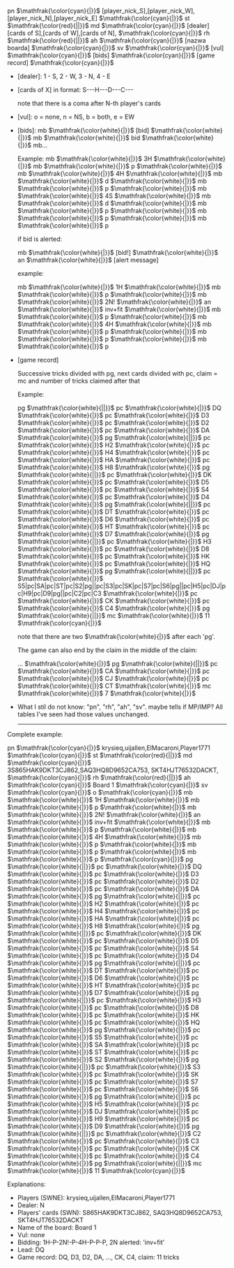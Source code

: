 pn
$\mathfrak{\color{cyan}{|}}$
[player_nick_S],[player_nick_W],[player_nick_N],[player_nick_E]
$\mathfrak{\color{cyan}{|}}$
st
$\mathfrak{\color{red}{||}}$
md
$\mathfrak{\color{cyan}{|}}$
[dealer][cards of S],[cards of W],[cards of N],
$\mathfrak{\color{cyan}{|}}$
rh
$\mathfrak{\color{red}{||}}$
ah
$\mathfrak{\color{cyan}{|}}$
[nazwa boarda]
$\mathfrak{\color{cyan}{|}}$
sv
$\mathfrak{\color{cyan}{|}}$
[vul]
$\mathfrak{\color{cyan}{|}}$
\[bids\]
$\mathfrak{\color{cyan}{|}}$
[game record]
$\mathfrak{\color{cyan}{|}}$

- [dealer]: 1 - S, 2 - W, 3 - N, 4 - E

- [cards of X] in format: S---H---D---C---

  note that there is a coma after N-th player's cards

- [vul]: o = none, n = NS, b = both, e = EW

- \[bids\]:
mb
$\mathfrak{\color{white}{|}}$
\[bid\]
$\mathfrak{\color{white}{|}}$
mb
$\mathfrak{\color{white}{|}}$
bid
$\mathfrak{\color{white}{|}}$
mb...

  Example:
  mb
$\mathfrak{\color{white}{|}}$
3H
$\mathfrak{\color{white}{|}}$
mb
$\mathfrak{\color{white}{|}}$
p
$\mathfrak{\color{white}{|}}$
mb
$\mathfrak{\color{white}{|}}$
4H
$\mathfrak{\color{white}{|}}$
mb
$\mathfrak{\color{white}{|}}$
d
$\mathfrak{\color{white}{|}}$
mb
$\mathfrak{\color{white}{|}}$
p
$\mathfrak{\color{white}{|}}$
mb
$\mathfrak{\color{white}{|}}$
4S
$\mathfrak{\color{white}{|}}$
mb
$\mathfrak{\color{white}{|}}$
d
$\mathfrak{\color{white}{|}}$
mb
$\mathfrak{\color{white}{|}}$
p
$\mathfrak{\color{white}{|}}$
mb
$\mathfrak{\color{white}{|}}$
p
$\mathfrak{\color{white}{|}}$
mb
$\mathfrak{\color{white}{|}}$
p

  if bid is alerted:

  mb
$\mathfrak{\color{white}{|}}$
\[bid!\]
$\mathfrak{\color{white}{|}}$
an
$\mathfrak{\color{white}{|}}$
[alert message]

  example:
  
  mb
$\mathfrak{\color{white}{|}}$
1H
$\mathfrak{\color{white}{|}}$
mb
$\mathfrak{\color{white}{|}}$
p
$\mathfrak{\color{white}{|}}$
mb
$\mathfrak{\color{white}{|}}$
2N!
$\mathfrak{\color{white}{|}}$
an
$\mathfrak{\color{white}{|}}$
inv+fit
$\mathfrak{\color{white}{|}}$
mb
$\mathfrak{\color{white}{|}}$
p
$\mathfrak{\color{white}{|}}$
mb
$\mathfrak{\color{white}{|}}$
4H
$\mathfrak{\color{white}{|}}$
mb
$\mathfrak{\color{white}{|}}$
p
$\mathfrak{\color{white}{|}}$
mb
$\mathfrak{\color{white}{|}}$
p
$\mathfrak{\color{white}{|}}$
mb
$\mathfrak{\color{white}{|}}$
p

- [game record]

  Successive tricks divided with pg, next cards divided with pc, claim = mc and number of tricks claimed after that

  Example:

  pg
$\mathfrak{\color{white}{||}}$
pc
$\mathfrak{\color{white}{|}}$
DQ
$\mathfrak{\color{white}{|}}$
pc
$\mathfrak{\color{white}{|}}$
D3
$\mathfrak{\color{white}{|}}$
pc
$\mathfrak{\color{white}{|}}$
D2
$\mathfrak{\color{white}{|}}$
pc
$\mathfrak{\color{white}{|}}$
DA
$\mathfrak{\color{white}{|}}$
pg
$\mathfrak{\color{white}{||}}$
pc
$\mathfrak{\color{white}{|}}$
H2
$\mathfrak{\color{white}{|}}$
pc
$\mathfrak{\color{white}{|}}$
H4
$\mathfrak{\color{white}{|}}$
pc
$\mathfrak{\color{white}{|}}$
HA
$\mathfrak{\color{white}{|}}$
pc
$\mathfrak{\color{white}{|}}$
H8
$\mathfrak{\color{white}{|}}$
pg
$\mathfrak{\color{white}{||}}$
pc
$\mathfrak{\color{white}{|}}$
DK
$\mathfrak{\color{white}{|}}$
pc
$\mathfrak{\color{white}{|}}$
D5
$\mathfrak{\color{white}{|}}$
pc
$\mathfrak{\color{white}{|}}$
S4
$\mathfrak{\color{white}{|}}$
pc
$\mathfrak{\color{white}{|}}$
D4
$\mathfrak{\color{white}{|}}$
pg
$\mathfrak{\color{white}{||}}$
pc
$\mathfrak{\color{white}{|}}$
DT
$\mathfrak{\color{white}{|}}$
pc
$\mathfrak{\color{white}{|}}$
D6
$\mathfrak{\color{white}{|}}$
pc
$\mathfrak{\color{white}{|}}$
HT
$\mathfrak{\color{white}{|}}$
pc
$\mathfrak{\color{white}{|}}$
D7
$\mathfrak{\color{white}{|}}$
pg
$\mathfrak{\color{white}{||}}$
pc
$\mathfrak{\color{white}{|}}$
H3
$\mathfrak{\color{white}{|}}$
pc
$\mathfrak{\color{white}{|}}$
D8
$\mathfrak{\color{white}{|}}$
pc
$\mathfrak{\color{white}{|}}$
HK
$\mathfrak{\color{white}{|}}$
pc
$\mathfrak{\color{white}{|}}$
HQ
$\mathfrak{\color{white}{|}}$
pg
$\mathfrak{\color{white}{||}}$
pc
$\mathfrak{\color{white}{|}}$
S5|pc|SA|pc|ST|pc|S2|pg||pc|S3|pc|SK|pc|S7|pc|S6|pg||pc|H5|pc|DJ|pc|H9|pc|D9|pg||pc|C2|pc|C3
$\mathfrak{\color{white}{|}}$
pc
$\mathfrak{\color{white}{|}}$
CK
$\mathfrak{\color{white}{|}}$
pc
$\mathfrak{\color{white}{|}}$
C4
$\mathfrak{\color{white}{|}}$
pg
$\mathfrak{\color{white}{||}}$
mc
$\mathfrak{\color{white}{|}}$
11
$\mathfrak{\color{cyan}{|}}$


  note that there are two 
$\mathfrak{\color{white}{|}}$
 after each 'pg'.

  The game can also end by the claim in the middle of the claim:

  ...
$\mathfrak{\color{white}{|}}$
pg
$\mathfrak{\color{white}{||}}$
pc
$\mathfrak{\color{white}{|}}$
CA
$\mathfrak{\color{white}{|}}$
pc
$\mathfrak{\color{white}{|}}$
CJ
$\mathfrak{\color{white}{|}}$
pc
$\mathfrak{\color{white}{|}}$
CT
$\mathfrak{\color{white}{|}}$
mc
$\mathfrak{\color{white}{|}}$
7
$\mathfrak{\color{white}{|}}$


- What I stil do not know: "pn", "rh", "ah", "sv". maybe tells if MP/IMP? All tables I've seen had those values unchanged.

  ---

Complete example:

pn
$\mathfrak{\color{cyan}{|}}$
krysieq,uijallen,ElMacaroni,Player1771
$\mathfrak{\color{cyan}{|}}$
st
$\mathfrak{\color{red}{||}}$
md
$\mathfrak{\color{cyan}{|}}$
3S865HAK9DKT3CJ862,SAQ3HQ8D9652CA753,
SKT4HJT76532DACKT,
$\mathfrak{\color{cyan}{|}}$
rh
$\mathfrak{\color{red}{||}}$
ah
$\mathfrak{\color{cyan}{|}}$
Board 1
$\mathfrak{\color{cyan}{|}}$
sv
$\mathfrak{\color{cyan}{|}}$
o
$\mathfrak{\color{cyan}{|}}$
mb
$\mathfrak{\color{white}{|}}$
1H
$\mathfrak{\color{white}{|}}$
mb
$\mathfrak{\color{white}{|}}$
p
$\mathfrak{\color{white}{|}}$
mb
$\mathfrak{\color{white}{|}}$
2N!
$\mathfrak{\color{white}{|}}$
an
$\mathfrak{\color{white}{|}}$
inv+fit
$\mathfrak{\color{white}{|}}$
mb
$\mathfrak{\color{white}{|}}$
p
$\mathfrak{\color{white}{|}}$
mb
$\mathfrak{\color{white}{|}}$
4H
$\mathfrak{\color{white}{|}}$
mb
$\mathfrak{\color{white}{|}}$
p
$\mathfrak{\color{white}{|}}$
mb
$\mathfrak{\color{white}{|}}$
p
$\mathfrak{\color{white}{|}}$
mb
$\mathfrak{\color{white}{|}}$
p
$\mathfrak{\color{cyan}{|}}$
pg
$\mathfrak{\color{white}{||}}$
pc
$\mathfrak{\color{white}{|}}$
DQ
$\mathfrak{\color{white}{|}}$
pc
$\mathfrak{\color{white}{|}}$
D3
$\mathfrak{\color{white}{|}}$
pc
$\mathfrak{\color{white}{|}}$
D2
$\mathfrak{\color{white}{|}}$
pc
$\mathfrak{\color{white}{|}}$
DA
$\mathfrak{\color{white}{|}}$
pg
$\mathfrak{\color{white}{||}}$
pc
$\mathfrak{\color{white}{|}}$
H2
$\mathfrak{\color{white}{|}}$
pc
$\mathfrak{\color{white}{|}}$
H4
$\mathfrak{\color{white}{|}}$
pc
$\mathfrak{\color{white}{|}}$
HA
$\mathfrak{\color{white}{|}}$
pc
$\mathfrak{\color{white}{|}}$
H8
$\mathfrak{\color{white}{|}}$
pg
$\mathfrak{\color{white}{||}}$
pc
$\mathfrak{\color{white}{|}}$
DK
$\mathfrak{\color{white}{|}}$
pc
$\mathfrak{\color{white}{|}}$
D5
$\mathfrak{\color{white}{|}}$
pc
$\mathfrak{\color{white}{|}}$
S4
$\mathfrak{\color{white}{|}}$
pc
$\mathfrak{\color{white}{|}}$
D4
$\mathfrak{\color{white}{|}}$
pg
$\mathfrak{\color{white}{||}}$
pc
$\mathfrak{\color{white}{|}}$
DT
$\mathfrak{\color{white}{|}}$
pc
$\mathfrak{\color{white}{|}}$
D6
$\mathfrak{\color{white}{|}}$
pc
$\mathfrak{\color{white}{|}}$
HT
$\mathfrak{\color{white}{|}}$
pc
$\mathfrak{\color{white}{|}}$
D7
$\mathfrak{\color{white}{|}}$
pg
$\mathfrak{\color{white}{||}}$
pc
$\mathfrak{\color{white}{|}}$
H3
$\mathfrak{\color{white}{|}}$
pc
$\mathfrak{\color{white}{|}}$
D8
$\mathfrak{\color{white}{|}}$
pc
$\mathfrak{\color{white}{|}}$
HK
$\mathfrak{\color{white}{|}}$
pc
$\mathfrak{\color{white}{|}}$
HQ
$\mathfrak{\color{white}{|}}$
pg
$\mathfrak{\color{white}{||}}$
pc
$\mathfrak{\color{white}{|}}$
S5
$\mathfrak{\color{white}{|}}$
pc
$\mathfrak{\color{white}{|}}$
SA
$\mathfrak{\color{white}{|}}$
pc
$\mathfrak{\color{white}{|}}$
ST
$\mathfrak{\color{white}{|}}$
pc
$\mathfrak{\color{white}{|}}$
S2
$\mathfrak{\color{white}{|}}$
pg
$\mathfrak{\color{white}{||}}$
pc
$\mathfrak{\color{white}{|}}$
S3
$\mathfrak{\color{white}{|}}$
pc
$\mathfrak{\color{white}{|}}$
SK
$\mathfrak{\color{white}{|}}$
pc
$\mathfrak{\color{white}{|}}$
S7
$\mathfrak{\color{white}{|}}$
pc
$\mathfrak{\color{white}{|}}$
S6
$\mathfrak{\color{white}{|}}$
pg
$\mathfrak{\color{white}{||}}$
pc
$\mathfrak{\color{white}{|}}$
H5
$\mathfrak{\color{white}{|}}$
pc
$\mathfrak{\color{white}{|}}$
DJ
$\mathfrak{\color{white}{|}}$
pc
$\mathfrak{\color{white}{|}}$
H9
$\mathfrak{\color{white}{|}}$
pc
$\mathfrak{\color{white}{|}}$
D9
$\mathfrak{\color{white}{|}}$
pg
$\mathfrak{\color{white}{||}}$
pc
$\mathfrak{\color{white}{|}}$
C2
$\mathfrak{\color{white}{|}}$
pc
$\mathfrak{\color{white}{|}}$
C3
$\mathfrak{\color{white}{|}}$
pc
$\mathfrak{\color{white}{|}}$
CK
$\mathfrak{\color{white}{|}}$
pc
$\mathfrak{\color{white}{|}}$
C4
$\mathfrak{\color{white}{|}}$
pg
$\mathfrak{\color{white}{||}}$
mc
$\mathfrak{\color{white}{|}}$
11
$\mathfrak{\color{cyan}{|}}$

Explanations:
- Players (SWNE): krysieq,uijallen,ElMacaroni,Player1771
- Dealer: N
- Players' cards (SWN): S865HAK9DKT3CJ862, SAQ3HQ8D9652CA753, SKT4HJT76532DACKT
- Name of the board: Board 1
- Vul: none
- Bidding: 1H-P-2N!-P-4H-P-P-P, 2N alerted: 'inv+fit'
- Lead: DQ
- Game record: DQ, D3, D2, DA, ..., CK, C4, claim: 11 tricks

